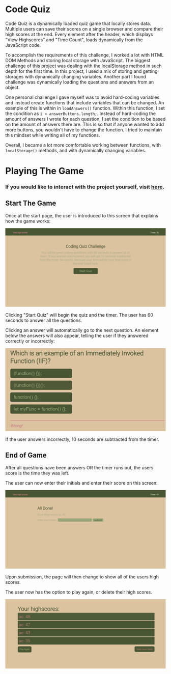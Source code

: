 # Code Quiz
Code Quiz is a dynamically loaded quiz game that locally stores data. Multiple users can save their scores on a single browser and compare their high scores at the end. Every element after the header, which displays "View Highscores" and "Time Count", loads dynamically from the JavaScript code. 

To accomplish the requirements of this challenge, I worked a lot with HTML DOM Methods and storing local storage with JavaScript. The biggest challenge of this project was dealing with the localStorage method in such depth for the first time. In this project, I used a mix of storing and getting storages with dynamically changing variables. Another part I found challenge was dynamically loading the questions and answers from an object. 

One personal challenge I gave myself was to avoid hard-coding variables and instead create functions that include variables that can be changed. An example of this is within in `loadAnswers()` function. Within this function, I set the condition as `i < answerButtons.length;`. Instead of hard-coding the amount of answers I wrote for each question, I set the condition to be based on the amount of answers there are. This is so that if anyone wanted to add more buttons, you wouldn't have to change the function. I tried to maintain this mindset while writing all of my functions.

Overall, I became a lot more comfortable working between functions, with `localStorage()` methods, and with dynamically changing variables.

# Playing The Game
### If you would like to interact with the project yourself, visit [here](https://adairconlin.art/code-quiz/).
## Start The Game
Once at the start page, the user is introduced to this screen that explains how the game works:

![title-screen](/assets/images/start-screen.PNG) 

Clicking "Start Quiz" will begin the quiz and the timer. The user has 60 seconds to answer all the questions. 

Clicking an answer will automatically go to the next question. An element below the answers will also appear, telling the user if they answered correctly or incorrectly:

![question-feedback](/assets/images/quiz-feedback.PNG)

If the user answers incorrectly, 10 seconds are subtracted from the timer. 

## End of Game
After all questions have been answers OR the timer runs out, the users score is the time they was left.

The user can now enter their initials and enter their score on this screen:

![end-game](/assets/images/endgame-screen.PNG)

Upon submission, the page will then change to show all of the users high scores.

The user now has the option to play again, or delete their high scores.

![highscores](/assets/images/highscore-screen.PNG)
